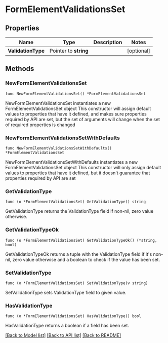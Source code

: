 # FormElementValidationsSet

## Properties

Name | Type | Description | Notes
------------ | ------------- | ------------- | -------------
**ValidationType** | Pointer to **string** |  | [optional] 

## Methods

### NewFormElementValidationsSet

`func NewFormElementValidationsSet() *FormElementValidationsSet`

NewFormElementValidationsSet instantiates a new FormElementValidationsSet object
This constructor will assign default values to properties that have it defined,
and makes sure properties required by API are set, but the set of arguments
will change when the set of required properties is changed

### NewFormElementValidationsSetWithDefaults

`func NewFormElementValidationsSetWithDefaults() *FormElementValidationsSet`

NewFormElementValidationsSetWithDefaults instantiates a new FormElementValidationsSet object
This constructor will only assign default values to properties that have it defined,
but it doesn't guarantee that properties required by API are set

### GetValidationType

`func (o *FormElementValidationsSet) GetValidationType() string`

GetValidationType returns the ValidationType field if non-nil, zero value otherwise.

### GetValidationTypeOk

`func (o *FormElementValidationsSet) GetValidationTypeOk() (*string, bool)`

GetValidationTypeOk returns a tuple with the ValidationType field if it's non-nil, zero value otherwise
and a boolean to check if the value has been set.

### SetValidationType

`func (o *FormElementValidationsSet) SetValidationType(v string)`

SetValidationType sets ValidationType field to given value.

### HasValidationType

`func (o *FormElementValidationsSet) HasValidationType() bool`

HasValidationType returns a boolean if a field has been set.


[[Back to Model list]](../README.md#documentation-for-models) [[Back to API list]](../README.md#documentation-for-api-endpoints) [[Back to README]](../README.md)


